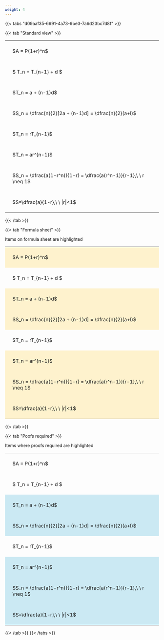 ```yaml
---
weight: 4
---
```


{{< tabs "d09aaf35-6991-4a73-9be3-7a6d23bc7d8f" >}}

{{< tab "Standard view" >}}

<style type="text/css">
#T_07705 th.col_heading {
  text-align: left;
  font-size: 1em;
}
#T_07705 td {
  text-align: left;
  font-size: 1em;
  padding: 1.5em;
}
</style>
<table id="T_07705">
  <thead>
  </thead>
  <tbody>
    <tr>
      <td id="T_07705_row0_col0" class="data row0 col0" >$A = P(1+r)^n$</td>
    </tr>
    <tr>
      <td id="T_07705_row1_col0" class="data row1 col0" >$ T_n = T_{n-1} + d $</td>
    </tr>
    <tr>
      <td id="T_07705_row2_col0" class="data row2 col0" >$T_n = a + (n-1)d$</td>
    </tr>
    <tr>
      <td id="T_07705_row3_col0" class="data row3 col0" >$S_n = \dfrac{n}{2}[2a + (n-1)d] = \dfrac{n}{2}(a+l)$</td>
    </tr>
    <tr>
      <td id="T_07705_row4_col0" class="data row4 col0" >$T_n = rT_{n-1}$</td>
    </tr>
    <tr>
      <td id="T_07705_row5_col0" class="data row5 col0" >$T_n = ar^{n-1}$</td>
    </tr>
    <tr>
      <td id="T_07705_row6_col0" class="data row6 col0" >$S_n = \dfrac{a(1-r^n)}{1-r} = \dfrac{a(r^n-1)}{r-1},\ \  r \neq 1$</td>
    </tr>
    <tr>
      <td id="T_07705_row7_col0" class="data row7 col0" >$S=\dfrac{a}{1-r},\ \ |r|<1$</td>
    </tr>
  </tbody>
</table>
{{< /tab >}}

{{< tab "Formula sheet" >}}

Items on formula sheet are highlighted 
<br>
<style type="text/css">
#T_dca6a th.col_heading {
  text-align: left;
  font-size: 1em;
}
#T_dca6a td {
  text-align: left;
  font-size: 1em;
  padding: 1.5em;
}
#T_dca6a_row0_col0, #T_dca6a_row2_col0, #T_dca6a_row3_col0, #T_dca6a_row5_col0, #T_dca6a_row6_col0, #T_dca6a_row7_col0 {
  background-color: rgba(255,194,10, 0.2);
}
#T_dca6a_row1_col0, #T_dca6a_row4_col0 {
  background-color: rgba(0,0,0,0);
}
</style>
<table id="T_dca6a">
  <thead>
  </thead>
  <tbody>
    <tr>
      <td id="T_dca6a_row0_col0" class="data row0 col0" >$A = P(1+r)^n$</td>
    </tr>
    <tr>
      <td id="T_dca6a_row1_col0" class="data row1 col0" >$ T_n = T_{n-1} + d $</td>
    </tr>
    <tr>
      <td id="T_dca6a_row2_col0" class="data row2 col0" >$T_n = a + (n-1)d$</td>
    </tr>
    <tr>
      <td id="T_dca6a_row3_col0" class="data row3 col0" >$S_n = \dfrac{n}{2}[2a + (n-1)d] = \dfrac{n}{2}(a+l)$</td>
    </tr>
    <tr>
      <td id="T_dca6a_row4_col0" class="data row4 col0" >$T_n = rT_{n-1}$</td>
    </tr>
    <tr>
      <td id="T_dca6a_row5_col0" class="data row5 col0" >$T_n = ar^{n-1}$</td>
    </tr>
    <tr>
      <td id="T_dca6a_row6_col0" class="data row6 col0" >$S_n = \dfrac{a(1-r^n)}{1-r} = \dfrac{a(r^n-1)}{r-1},\ \  r \neq 1$</td>
    </tr>
    <tr>
      <td id="T_dca6a_row7_col0" class="data row7 col0" >$S=\dfrac{a}{1-r},\ \ |r|<1$</td>
    </tr>
  </tbody>
</table>
{{< /tab >}}

{{< tab "Poofs required" >}}

Items where proofs required are highlighted 
<br>
<style type="text/css">
#T_bb4ca th.col_heading {
  text-align: left;
  font-size: 1em;
}
#T_bb4ca td {
  text-align: left;
  font-size: 1em;
  padding: 1.5em;
}
#T_bb4ca_row0_col0, #T_bb4ca_row1_col0, #T_bb4ca_row4_col0 {
  background-color: rgba(0,0,0,0);
}
#T_bb4ca_row2_col0, #T_bb4ca_row3_col0, #T_bb4ca_row5_col0, #T_bb4ca_row6_col0, #T_bb4ca_row7_col0 {
  background-color: rgba(0,150,200, 0.2);
}
</style>
<table id="T_bb4ca">
  <thead>
  </thead>
  <tbody>
    <tr>
      <td id="T_bb4ca_row0_col0" class="data row0 col0" >$A = P(1+r)^n$</td>
    </tr>
    <tr>
      <td id="T_bb4ca_row1_col0" class="data row1 col0" >$ T_n = T_{n-1} + d $</td>
    </tr>
    <tr>
      <td id="T_bb4ca_row2_col0" class="data row2 col0" >$T_n = a + (n-1)d$</td>
    </tr>
    <tr>
      <td id="T_bb4ca_row3_col0" class="data row3 col0" >$S_n = \dfrac{n}{2}[2a + (n-1)d] = \dfrac{n}{2}(a+l)$</td>
    </tr>
    <tr>
      <td id="T_bb4ca_row4_col0" class="data row4 col0" >$T_n = rT_{n-1}$</td>
    </tr>
    <tr>
      <td id="T_bb4ca_row5_col0" class="data row5 col0" >$T_n = ar^{n-1}$</td>
    </tr>
    <tr>
      <td id="T_bb4ca_row6_col0" class="data row6 col0" >$S_n = \dfrac{a(1-r^n)}{1-r} = \dfrac{a(r^n-1)}{r-1},\ \  r \neq 1$</td>
    </tr>
    <tr>
      <td id="T_bb4ca_row7_col0" class="data row7 col0" >$S=\dfrac{a}{1-r},\ \ |r|<1$</td>
    </tr>
  </tbody>
</table>
{{< /tab >}}
{{< /tabs >}}